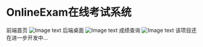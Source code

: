 # OnlineExam在线考试系统
前端首页
![Image text](https://github.com/HungKuei/OnlineExam/blob/master/screenshot/index.png)
后端桌面
![Image text](https://github.com/HungKuei/OnlineExam/blob/master/screenshot/manager.png)
成绩查询
![Image text](https://github.com/HungKuei/OnlineExam/blob/master/screenshot/queryScore.png)
该项目还在进一步开发中...
